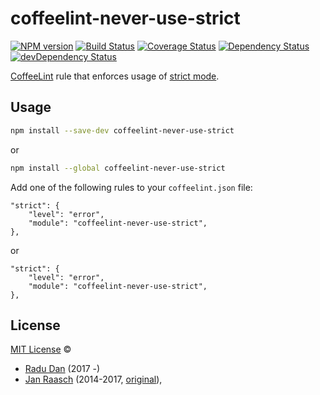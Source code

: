 # coffeelint-never-use-strict

[![NPM version][npm-image]][npm-url]
[![Build Status][circle-image]][circle-url]
[![Coverage Status][coveralls-image]][coveralls-url]
[![Dependency Status][depstat-image]][depstat-url]
[![devDependency Status][devdepstat-image]][devdepstat-url]

[CoffeeLint][coffeelint] rule that enforces usage of [strict mode][moz-strictmode-doc].

## Usage

```sh
npm install --save-dev coffeelint-never-use-strict
```

or

```sh
npm install --global coffeelint-never-use-strict
````

Add one of the following rules to your `coffeelint.json` file:


```
"strict": {
    "level": "error",
    "module": "coffeelint-never-use-strict",
},
```

or

```
"strict": {
    "level": "error",
    "module": "coffeelint-never-use-strict",
},
```

## License

[MIT License](http://en.wikipedia.org/wiki/MIT_License) ©

* [Radu Dan](https://github.com/za-creature) (2017 -)
* [Jan Raasch](http://janraasch.com) (2014-2017, [original](original)),

[original]: https://github.com/janraasch/coffeelint-use-strict

[coffeelint]: http://www.coffeelint.org
[moz-strictmode-doc]: https://developer.mozilla.org/en-US/docs/Web/JavaScript/Reference/Strict_mode

[npm-url]: https://npmjs.org/package/coffeelint-never-use-strict
[npm-image]: http://img.shields.io/npm/v/coffeelint-never-use-strict.svg

[circle-url]: https://circleci.com/gh/za-creature/coffeelint-never-use-strict/tree/master
[circle-image]: https://circleci.com/gh/za-creature/coffeelint-never-use-strict/tree/master.svg?style=shield

[coveralls-url]: https://coveralls.io/r/za-creature/coffeelint-never-use-strict
[coveralls-image]: https://coveralls.io/repos/za-creature/coffeelint-never-use-strict/badge.svg

[depstat-url]: https://david-dm.org/za-creature/coffeelint-never-use-strict
[depstat-image]: https://david-dm.org/za-creature/coffeelint-never-use-strict.svg

[devdepstat-url]: https://david-dm.org/za-creature/coffeelint-never-use-strict#info=devDependencies
[devdepstat-image]: https://david-dm.org/za-creature/coffeelint-never-use-strict/dev-status.svg
